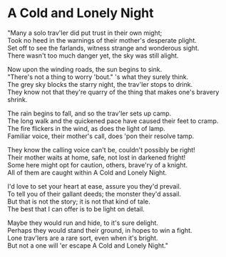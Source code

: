 # A Cold and Lonely Night

"Many a solo trav'ler did put trust in their own might;  
Took no heed in the warnings of their mother's desperate plight.  
Set off to see the farlands, witness strange and wonderous sight.  
There wasn't too much danger yet, the sky was still alight.

Now upon the winding roads, the sun begins to sink.  
"There's not a thing to worry 'bout." 's what they surely think.  
The grey sky blocks the starry night, the trav'ler stops to drink.  
They know not that they're quarry of the thing that makes one's bravery shrink.

The rain begins to fall, and so the trav'ler sets up camp.  
The long walk and the quickened pace have caused their feet to cramp.  
The fire flickers in the wind, as does the light of lamp.  
Familiar voice, their mother's call, does 'pon their resolve tamp.

They know the calling voice can't be, couldn't possibly be right!  
Their mother waits at home, safe, not lost in darkened fright!  
Some here might opt for caution, others, brave'ry of a knight.  
All of them are caught within A Cold and Lonely Night.

I'd love to set your heart at ease, assure you they'd prevail.  
To tell you of their gallant deeds; the monster they'd assail.  
But that is not the story; it is not that kind of tale.  
The best that I can offer is to be light on detail.

Maybe they would run and hide, to it's sure delight.  
Perhaps they would stand their ground, in hopes to win a fight.  
Lone trav'lers are a rare sort, even when it's bright.  
But not a one will 'er escape A Cold and Lonely Night."